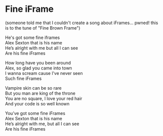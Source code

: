 Fine iFrame
=
(someone told me that I couldn't create a song about iFrames... pwned! this is to the tune of "Fine Brown Frame")

He's got some fine iframes <br>
Alex Sexton that is his name <br>
He’s alright with me but all I can see <br>
Are his fine iFrames <br>

How long have you been around <br>
Alex, so glad you came into town <br>
I wanna scream cause I've never seen <br>
Such fine iFrames <br>

Vampire skin can be so rare <br>
But you man are king of the throne <br>
You are no square, I love your red hair <br>
And your code is so well known <br>

You’ve got some fine iFrames <br>
Alex Sexton that is his name <br>
He’s alright with me, but all I can see <br>
Are his fine iFrames <br>